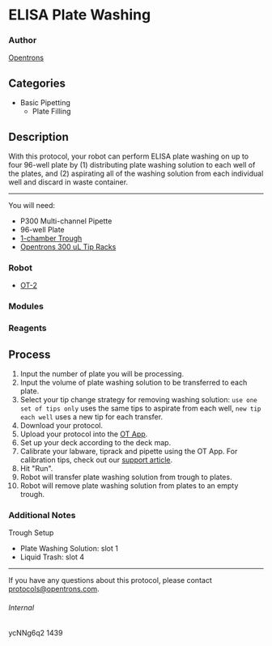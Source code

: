 # ELISA Plate Washing

### Author
[Opentrons](http://www.opentrons.com/)

## Categories
* Basic Pipetting
    * Plate Filling

## Description
With this protocol, your robot can perform ELISA plate washing on up to four 96-well plate by (1) distributing plate washing solution to each well of the plates, and (2) aspirating all of the washing solution from each individual well and discard in waste container.

---

You will need:
* P300 Multi-channel Pipette
* 96-well Plate
* [1-chamber Trough](http://www.eandkscientific.com/8-Row-Reservoir-Deep-Well-Undivided-Pyramid-Bottom-290ml.html)
* [Opentrons 300 uL Tip Racks](https://shop.opentrons.com/collections/opentrons-tips)

### Robot
* [OT-2](https://opentrons.com/ot-2)

### Modules

### Reagents

## Process
1. Input the number of plate you will be processing.
2. Input the volume of plate washing solution to be transferred to each plate.
3. Select your tip change strategy for removing washing solution: `use one set of tips only` uses the same tips to aspirate from each well, `new tip each well` uses a new tip for each transfer.
4. Download your protocol.
5. Upload your protocol into the [OT App](https://opentrons.com/ot-app).
6. Set up your deck according to the deck map.
7. Calibrate your labware, tiprack and pipette using the OT App. For calibration tips, check out our [support article](https://support.opentrons.com/ot-2/getting-started-software-setup/deck-calibration).
8. Hit "Run".
9. Robot will transfer plate washing solution from trough to plates.
10. Robot will remove plate washing solution from plates to an empty trough.

### Additional Notes
Trough Setup
* Plate Washing Solution: slot 1
* Liquid Trash: slot 4

---

If you have any questions about this protocol, please contact protocols@opentrons.com.

###### Internal
ycNNg6q2
1439

